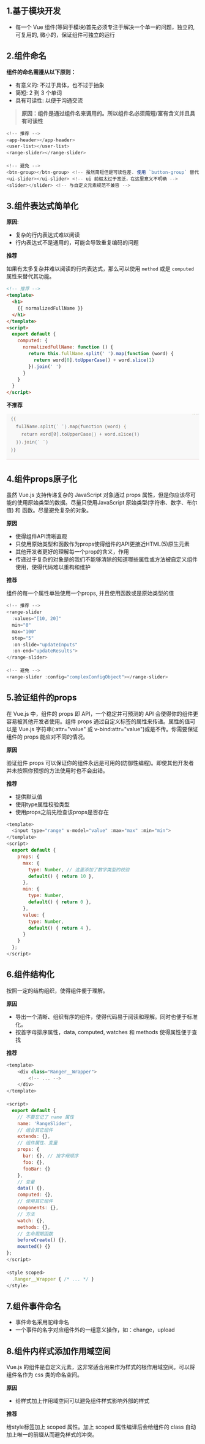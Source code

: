 ## 1.基于模块开发

+ 每一个 Vue 组件(等同于模块)首先必须专注于解决一个单一的问题，独立的, 可复用的, 微小的，保证组件可独立的运行

## 2.组件命名

**组件的命名需遵从以下原则：**
+ 有意义的: 不过于具体，也不过于抽象
+ 简短: 2 到 3 个单词
+ 具有可读性: 以便于沟通交流

>**原因：组件是通过组件名来调用的。所以组件名必须简短/富有含义并且具有可读性**

``` JavaScript
<!-- 推荐 -->
<app-header></app-header>
<user-list></user-list>
<range-slider></range-slider>

<!-- 避免 -->
<btn-group></btn-group> <!-- 虽然简短但是可读性差. 使用 `button-group` 替代 -->
<ui-slider></ui-slider> <!-- ui 前缀太过于宽泛，在这里意义不明确 -->
<slider></slider> <!-- 与自定义元素规范不兼容 -->
```

## 3.组件表达式简单化

**原因**:
+ 复杂的行内表达式难以阅读
+ 行内表达式不是通用的，可能会导致重复编码的问题
  
**推荐**

如果有太多复杂并难以阅读的行内表达式，那么可以使用 `method` 或是 `computed` 属性来替代其功能。


```html
<!-- 推荐 -->
<template>
  <h1>
    {{ normalizedFullName }}
  </h1>
</template>
<script>
  export default {
    computed: {
      normalizedFullName: function () {
        return this.fullName.split(' ').map(function (word) {
          return word[0].toUpperCase() + word.slice(1)
        }).join(' ')
      }
    }
  }
</script>
```

**不推荐**

![](example.png)

## 4.组件props原子化

虽然 Vue.js 支持传递复杂的 JavaScript 对象通过 props 属性，但是你应该尽可能的使用原始类型的数据。尽量只使用JavaScript 原始类型(字符串、数字、布尔值) 和 函数。尽量避免复杂的对象。

**原因**
+ 使得组件API清晰直观
+ 只使用原始类型和函数作为props使得组件的API更接近HTML(5)原生元素
+ 其他开发者更好的理解每一个prop的含义，作用
+ 传递过于复杂的对象是的我们不能够清除的知道哪些属性或方法被自定义组件使用，使得代码难以重构和维护

**推荐**

组件的每一个属性单独使用一个props, 并且使用函数或是原始类型的值

``` javascript
<!-- 推荐 -->
<range-slider
  :values="[10, 20]"
  min="0"
  max="100"
  step="5"
  :on-slide="updateInputs"
  :on-end="updateResults">
</range-slider>

<!-- 避免 -->
<range-slider :config="complexConfigObject"></range-slider>
```


## 5.验证组件的props

在 Vue.js 中，组件的 props 即 API，一个稳定并可预测的 API 会使得你的组件更容易被其他开发者使用。组件 props 通过自定义标签的属性来传递。属性的值可以是 Vue.js 字符串(:attr="value" 或 v-bind:attr="value")或是不传。你需要保证组件的 props 能应对不同的情况。

**原因**

验证组件 props 可以保证你的组件永远是可用的(防御性编程)。即使其他开发者并未按照你预想的方法使用时也不会出错。

**推荐**
+ 提供默认值
+ 使用type属性校验类型
+ 使用props之前先检查该props是否存在
``` javascript
<template>
  <input type="range" v-model="value" :max="max" :min="min">
</template>
<script>
  export default {
    props: {
      max: {
        type: Number, // 这里添加了数字类型的校验
        default() { return 10 },
      },
      min: {
        type: Number,
        default() { return 0 },
      },
      value: {
        type: Number,
        default() { return 4 },
      }
    }
  };
</script>
```

## 6.组件结构化

按照一定的结构组织，使得组件便于理解。

**原因**

+ 导出一个清晰、组织有序的组件，使得代码易于阅读和理解。同时也便于标准化。
+ 按首字母排序属性，data, computed, watches 和 methods 使得属性便于查找


**推荐**
``` javascript
<template>
    <div class="Ranger__Wrapper">
        <!-- ... -->
    </div>
</template>

<script>
  export default {
    // 不要忘记了 name 属性
    name: 'RangeSlider',
    // 组合其它组件
    extends: {},
    // 组件属性、变量
    props: {
      bar: {}, // 按字母顺序
      foo: {},
      fooBar: {}
    },
    // 变量
    data() {},
    computed: {},
    // 使用其它组件
    components: {},
    // 方法
    watch: {},
    methods: {},
    // 生命周期函数
    beforeCreate() {},
    mounted() {}
};
</script>

<style scoped>
  .Ranger__Wrapper { /* ... */ }
</style>
```

## 7.组件事件命名

+ 事件命名采用驼峰命名
+ 一个事件的名字对应组件外的一组意义操作，如：change，upload

## 8.组件内样式添加作用域空间

Vue.js 的组件是自定义元素，这非常适合用来作为样式的根作用域空间。可以将组件名作为 css 类的命名空间。

**原因**

+ 给样式加上作用域空间可以避免组件样式影响外部的样式

**推荐**

给style标签加上 scoped 属性。加上 scoped 属性编译后会给组件的 class 自动加上唯一的前缀从而避免样式的冲突。